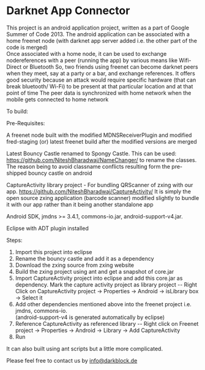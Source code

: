Darknet App Connector
=======

This project is an android application project, written as a part of Google Summer of Code 2013.
The android application can be associated with a home freenet node (with darknet app server added i.e. the other part of the code is merged)  
Once associated with a home node, it can be used to exchange nodereferences with a peer (running the app) by various means like Wifi-Direct or Bluetooth
So, two friends using freenet can become darknet peers when they meet, say at a party or a bar, and exchange references. 
It offers good security because an attack would require specific hardware (that can break bluetooth/ Wi-Fi) to be present at that particular location and at that point of time
The peer data is synchronized with home network when the mobile gets connected to home network

To build:

Pre-Requisites:

A freenet node built with the modified MDNSReceiverPlugin and modified fred-staging
(or) latest freenet build after the modified versions are merged

Latest Bouncy Castle renamed to Spongy Castle. This can be used: https://github.com/NiteshBharadwaj/NameChanger/ to rename the classes. 
The reason being to avoid classname conflicts resulting form the pre-shipped bouncy castle on android

CaptureActivity library project - For bundling QRScanner of zxing with our app. 
https://github.com/NiteshBharadwaj/CaptureActivity/
It is simply the open source zxing application (barcode scanner) modified slightly to bundle it with our app rather than it being another standalone app

Android SDK,
jmdns >= 3.4.1,
commons-io.jar,
android-support-v4.jar.

Eclipse with ADT plugin installed

Steps:
1) Import this project into eclipse
2) Rename the bouncy castle and add it as a dependency
3) Download the zxing source from zxing website
4) Build the zxing project using ant and get a snapshot of core.jar
5) Import CaptureActivity project into eclipse and add this core.jar as dependency. 
Mark the capture activity project as library project --  Right Click on CaptureActivity project -> Properties -> Android -> isLibrary box -> Select it
6) Add other dependencies mentioned above into the freenet project i.e. jmdns, commons-io.    
(android-support-v4 is generated automatically by eclipse)
7) Reference CaptureActivity as referenced library -- Right click on Freenet project -> Properties -> Android -> Library -> Add CaptureActivity
8) Run 

It can also built using ant scripts but a little more complicated.

Please feel free to contact us by info@darkblock.de

